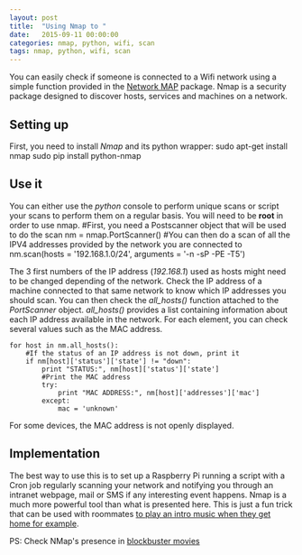 ```yaml
---
layout: post
title:  "Using Nmap to "
date:   2015-09-11 00:00:00
categories: nmap, python, wifi, scan
tags: nmap, python, wifi, scan
---
```


You can easily check if someone is connected to a Wifi network using a simple function provided in the [Network MAP](https://nmap.org/) package. Nmap is a security package designed to discover hosts, services and machines on a network.

Setting up
----------------

First, you need to install *Nmap* and its python wrapper:
	sudo apt-get install nmap
	sudo pip install python-nmap

Use it
----------------
You can either use the *python* console to perform unique scans or script your scans to perform them on a regular basis.
You will need to be **root** in order to use nmap. 
	#First, you need a Postscanner object that will be used to do the scan
	nm = nmap.PortScanner()
	#You can then do a scan of all the IPV4 addresses provided by the network you are connected to
	nm.scan(hosts = '192.168.1.0/24', arguments = '-n -sP -PE -T5')

The 3 first numbers of the IP address (*192.168.1*) used as hosts might need to be changed depending of the network. Check the IP address of a machine connected to that same network to know which IP addresses you should scan.
You can then check the *all_hosts()* function attached to the *PortScanner* object. *all_hosts()* provides a list containing information about each IP address available in the network. For each element, you can check several values such as the MAC address. 

	for host in nm.all_hosts():
		#If the status of an IP address is not down, print it
		if nm[host]['status']['state'] != "down":
			print "STATUS:", nm[host]['status']['state']
			#Print the MAC address
			try:
				print "MAC ADDRESS:", nm[host]['addresses']['mac']
			except:
				mac = 'unknown'

For some devices, the MAC address is not openly displayed. 

Implementation
----------------

The best way to use this is to set up a Raspberry Pi running a script with a Cron job regularly scanning your network and notifying you through an intranet webpage, mail or SMS if any interesting event happens.
Nmap is a much more powerful tool than what is presented here. This is just a fun trick that can be used with roommates [to play an intro music when they get home for example](https://github.com/usag1e/Homza).

PS: Check NMap's presence in [blockbuster movies](https://nmap.org/movies/)


